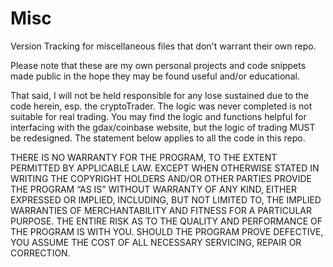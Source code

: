 # Misc
Version Tracking for miscellaneous files that don't warrant their own repo.

Please note that these are my own personal projects and code snippets made public in the hope they may be found useful and/or educational.  

That said, I will not be held responsible for any lose sustained due to the code herein, esp. the cryptoTrader.  The logic was never completed is not suitable for real trading.  You may find the logic and functions helpful for interfacing with the gdax/coinbase website, but the logic of trading MUST be redesigned. The statement below applies to all the code in this repo.

THERE IS NO WARRANTY FOR THE PROGRAM, TO THE EXTENT PERMITTED BY APPLICABLE LAW. EXCEPT WHEN OTHERWISE STATED IN WRITING THE COPYRIGHT HOLDERS AND/OR OTHER PARTIES PROVIDE THE PROGRAM “AS IS” WITHOUT WARRANTY OF ANY KIND, EITHER EXPRESSED OR IMPLIED, INCLUDING, BUT NOT LIMITED TO, THE IMPLIED WARRANTIES OF MERCHANTABILITY AND FITNESS FOR A PARTICULAR PURPOSE. THE ENTIRE RISK AS TO THE QUALITY AND PERFORMANCE OF THE PROGRAM IS WITH YOU. SHOULD THE PROGRAM PROVE DEFECTIVE, YOU ASSUME THE COST OF ALL NECESSARY SERVICING, REPAIR OR CORRECTION.
